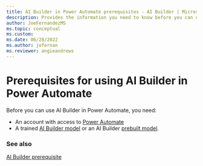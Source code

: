 ```yaml
---
title: AI Builder in Power Automate prerequisites - AI Builder | Microsoft Docs
description: Provides the information you need to know before you can use AI Builder in Power Automate.
author: JoeFernandezMS
ms.topic: conceptual
ms.custom:
ms.date: 06/28/2022
ms.author: jofernan
ms.reviewer: angieandrews
---
```


# Prerequisites for using AI Builder in Power Automate

Before you can use AI Builder in Power Automate, you need:

- An account with access to [Power Automate](https://flow.microsoft.com/)
- A trained [AI Builder model](build-model.md) or an AI Builder [prebuilt model](prebuilt-overview.md).

### See also

[AI Builder prerequisite](build-model.md#prerequisite)
